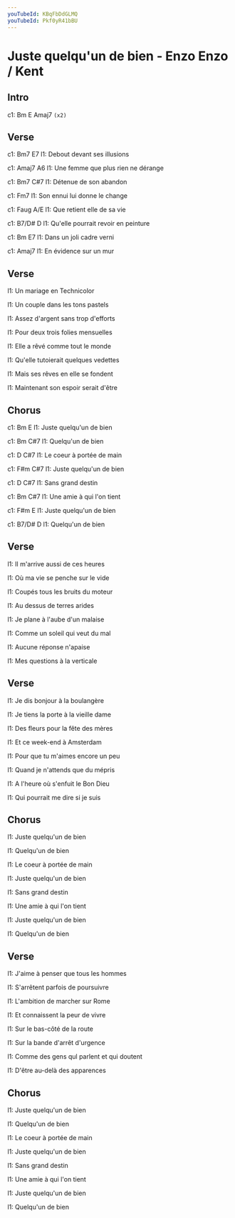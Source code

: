 ```yaml
---
youTubeId: KBqFbDdGLMQ
youTubeId: Pkf0yR41bBU
---
```


# Juste quelqu'un de bien - Enzo Enzo / Kent

## Intro
c1: Bm   E   Amaj7  `(x2)`

## Verse

c1: Bm7                    E7
l1: Debout devant ses illusions

c1:                              Amaj7   A6
l1: Une femme que plus rien ne dérange

c1: Bm7     C#7
l1: Détenue de son abandon

c1:                        Fm7
l1: Son ennui lui donne le change
 
c1: Faug                   A/E
l1: Que retient elle de sa vie

c1:                            B7/D#   D 
l1: Qu'elle pourrait revoir en peinture

c1: Bm                    E7
l1: Dans un joli cadre verni

c1:                    Amaj7
l1: En évidence sur un mur
 


## Verse

l1: Un mariage en Technicolor

l1: Un couple dans les tons pastels

l1: Assez d'argent sans trop d'efforts

l1: Pour deux trois folies mensuelles
 
l1: Elle a rêvé comme tout le monde

l1: Qu'elle tutoierait quelques vedettes

l1: Mais ses rêves en elle se fondent

l1: Maintenant son espoir serait d'être
 
 
## Chorus

c1:       Bm           E
l1: Juste quelqu'un de bien

c1: Bm           C#7
l1: Quelqu'un de bien

c1:          D           C#7
l1: Le coeur à portée de main

c1: F#m                C#7
l1:  Juste quelqu'un de bien

c1: D            C#7
l1: Sans grand destin

c1:      Bm             C#7
l1: Une amie à qui l'on tient

c1: F#m                 E
l1:  Juste quelqu'un de bien

c1:              B7/D#   D 
l1: Quelqu'un de bien
 
 
## Verse

l1: Il m'arrive aussi de ces heures

l1: Où ma vie se penche sur le vide

l1: Coupés tous les bruits du moteur

l1: Au dessus de terres arides
 
l1: Je plane à l'aube d'un malaise

l1: Comme un soleil qui veut du mal

l1: Aucune réponse n'apaise

l1: Mes questions à la verticale
 
 
## Verse

l1: Je dis bonjour à la boulangère

l1: Je tiens la porte à la vieille dame

l1: Des fleurs pour la fête des mères

l1: Et ce week-end à Amsterdam
 
l1: Pour que tu m'aimes encore un peu

l1: Quand je n'attends que du mépris

l1: A l'heure où s'enfuit le Bon Dieu

l1: Qui pourrait me dire si je suis
 
 
## Chorus

l1: Juste quelqu'un de bien

l1: Quelqu'un de bien

l1: Le coeur à portée de main

l1: Juste quelqu'un de bien

l1: Sans grand destin

l1: Une amie à qui l'on tient

l1: Juste quelqu'un de bien

l1: Quelqu'un de bien
 
 
## Verse

l1: J'aime à penser que tous les hommes

l1: S'arrêtent parfois de poursuivre

l1: L'ambition de marcher sur Rome

l1: Et connaissent la peur de vivre
 
l1: Sur le bas-côté de la route

l1: Sur la bande d'arrêt d'urgence

l1: Comme des gens qul parlent et qui doutent

l1: D'être au-delà des apparences
 
 
## Chorus


l1: Juste quelqu'un de bien

l1: Quelqu'un de bien

l1: Le coeur à portée de main

l1: Juste quelqu'un de bien

l1: Sans grand destin

l1: Une amie à qui l'on tient

l1: Juste quelqu'un de bien

l1: Quelqu'un de bien
